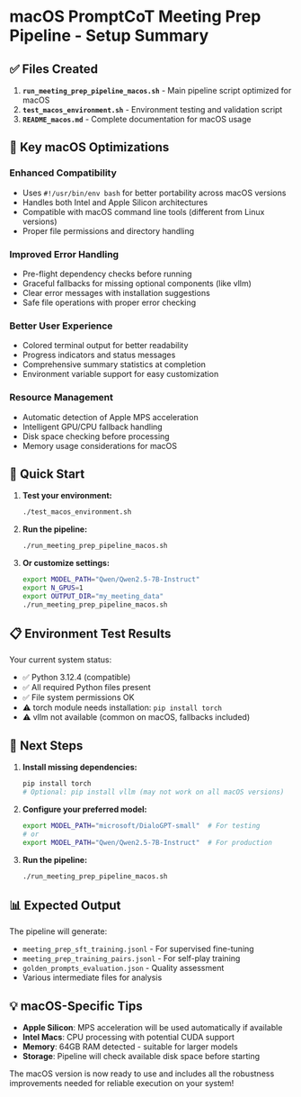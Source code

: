 # macOS PromptCoT Meeting Prep Pipeline - Setup Summary

## ✅ Files Created

1. **`run_meeting_prep_pipeline_macos.sh`** - Main pipeline script optimized for macOS
2. **`test_macos_environment.sh`** - Environment testing and validation script  
3. **`README_macos.md`** - Complete documentation for macOS usage

## 🔧 Key macOS Optimizations

### Enhanced Compatibility
- Uses `#!/usr/bin/env bash` for better portability across macOS versions
- Handles both Intel and Apple Silicon architectures  
- Compatible with macOS command line tools (different from Linux versions)
- Proper file permissions and directory handling

### Improved Error Handling
- Pre-flight dependency checks before running
- Graceful fallbacks for missing optional components (like vllm)
- Clear error messages with installation suggestions
- Safe file operations with proper error checking

### Better User Experience  
- Colored terminal output for better readability
- Progress indicators and status messages
- Comprehensive summary statistics at completion
- Environment variable support for easy customization

### Resource Management
- Automatic detection of Apple MPS acceleration
- Intelligent GPU/CPU fallback handling
- Disk space checking before processing
- Memory usage considerations for macOS

## 🚀 Quick Start

1. **Test your environment:**
   ```bash
   ./test_macos_environment.sh
   ```

2. **Run the pipeline:**
   ```bash
   ./run_meeting_prep_pipeline_macos.sh
   ```

3. **Or customize settings:**
   ```bash
   export MODEL_PATH="Qwen/Qwen2.5-7B-Instruct" 
   export N_GPUS=1
   export OUTPUT_DIR="my_meeting_data"
   ./run_meeting_prep_pipeline_macos.sh
   ```

## 📋 Environment Test Results

Your current system status:
- ✅ Python 3.12.4 (compatible)
- ✅ All required Python files present
- ✅ File system permissions OK
- ⚠️ torch module needs installation: `pip install torch`
- ⚠️ vllm not available (common on macOS, fallbacks included)

## 🔧 Next Steps

1. **Install missing dependencies:**
   ```bash
   pip install torch
   # Optional: pip install vllm (may not work on all macOS versions)
   ```

2. **Configure your preferred model:**
   ```bash
   export MODEL_PATH="microsoft/DialoGPT-small"  # For testing
   # or
   export MODEL_PATH="Qwen/Qwen2.5-7B-Instruct"  # For production
   ```

3. **Run the pipeline:**
   ```bash
   ./run_meeting_prep_pipeline_macos.sh
   ```

## 📊 Expected Output

The pipeline will generate:
- `meeting_prep_sft_training.jsonl` - For supervised fine-tuning
- `meeting_prep_training_pairs.jsonl` - For self-play training
- `golden_prompts_evaluation.json` - Quality assessment
- Various intermediate files for analysis

## 💡 macOS-Specific Tips

- **Apple Silicon**: MPS acceleration will be used automatically if available
- **Intel Macs**: CPU processing with potential CUDA support
- **Memory**: 64GB RAM detected - suitable for larger models
- **Storage**: Pipeline will check available disk space before starting

The macOS version is now ready to use and includes all the robustness improvements needed for reliable execution on your system!
